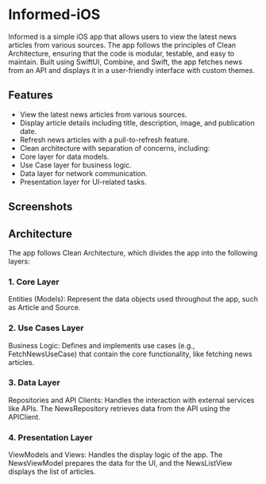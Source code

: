 # Informed-iOS
Informed is a simple iOS app that allows users to view the latest news articles from various sources. The app follows the principles of Clean Architecture, ensuring that the code is modular, testable, and easy to maintain. Built using SwiftUI, Combine, and Swift, the app fetches news from an API and displays it in a user-friendly interface with custom themes.

## Features
* View the latest news articles from various sources.
* Display article details including title, description, image, and publication date.
* Refresh news articles with a pull-to-refresh feature.
* Clean architecture with separation of concerns, including:
* Core layer for data models.
* Use Case layer for business logic.
* Data layer for network communication.
* Presentation layer for UI-related tasks.

## Screenshots

## Architecture
The app follows Clean Architecture, which divides the app into the following layers:

### 1. Core Layer
Entities (Models): Represent the data objects used throughout the app, such as Article and Source.
### 2. Use Cases Layer
Business Logic: Defines and implements use cases (e.g., FetchNewsUseCase) that contain the core functionality, like fetching news articles.
### 3. Data Layer
Repositories and API Clients: Handles the interaction with external services like APIs. The NewsRepository retrieves data from the API using the APIClient.
### 4. Presentation Layer
ViewModels and Views: Handles the display logic of the app. The NewsViewModel prepares the data for the UI, and the NewsListView displays the list of articles.
